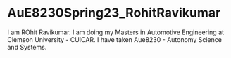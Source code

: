 # AuE8230Spring23_RohitRavikumar
I am ROhit Ravikumar. I am doing my Masters in Automotive Engineering at Clemson University - CUICAR.
I have taken Aue8230 - Autonomy Science and Systems.


